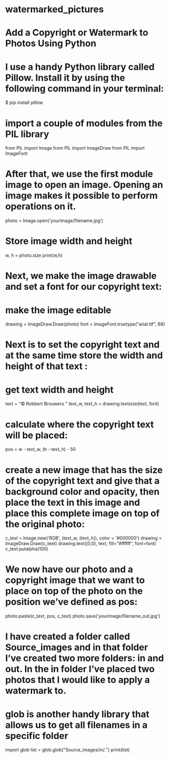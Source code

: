 # watermarked_pictures
# Add a Copyright or Watermark to Photos Using Python
# I use a handy Python library called Pillow. Install it by using the following command in your terminal:
$ pip install pillow


# import a couple of modules from the PIL library
from PIL import Image
from PIL import ImageDraw
from PIL import ImageFont


# After that, we use the first module image to open an image. Opening an image makes it possible to perform operations on it.
photo = Image.open(‘yourimage/filename.jpg’)

 
# Store image width and height
w, h = photo.size
print(w,h)


# Next, we make the image drawable and set a font for our copyright text:
# make the image editable
drawing = ImageDraw.Draw(photo)
font = ImageFont.truetype("arial.ttf", 68)


# Next is to set the copyright text and at the same time store the width and height of that text :
# get text width and height
text = "© Robbert Brouwers  "
text_w, text_h = drawing.textsize(text, font)




# calculate where the copyright text will be placed:
pos = w - text_w, (h - text_h) - 50


# create a new image that has the size of the copyright text and give that a background color and opacity, then place the text in this image and place this complete image on top of the original photo:
c_text = Image.new('RGB', (text_w, (text_h)), color = '#000000')
drawing = ImageDraw.Draw(c_text)
drawing.text((0,0), text, fill="#ffffff", font=font)
c_text.putalpha(100)



# We now have our photo and a copyright image that we want to place on top of the photo on the position we’ve defined as pos:
photo.paste(c_text, pos, c_text)
photo.save('yourimage/filename_out.jpg')



# I have created a folder called Source_images and in that folder I’ve created two more folders: in and out. In the in folder I’ve placed two photos that I would like to apply a watermark to.



# glob is another handy library that allows us to get all filenames in a specific folder
import glob
list = glob.glob("Source_images/in/*.*")
print(list)

